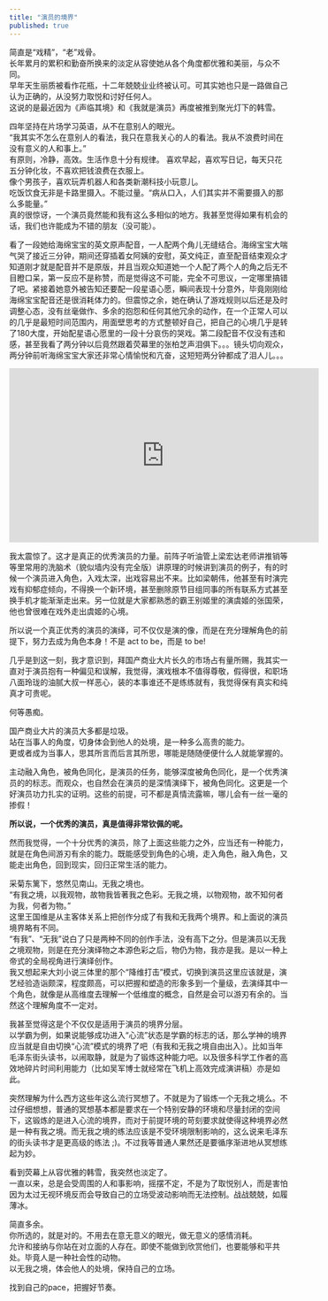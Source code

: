 ```yaml
---
title: "演员的境界"
published: true
---
```


简直是“戏精”，“老”戏骨。  
长年累月的累积和勤奋所换来的淡定从容使她从各个角度都优雅和美丽，与众不同。  
早年天生丽质被看作花瓶，十二年兢兢业业终被认可。可其实她也只是一路做自己认为正确的，从没努力取悦和讨好任何人。  
这说的是最近因为《声临其境》和《我就是演员》再度被推到聚光灯下的韩雪。  

四年坚持在片场学习英语，从不在意别人的眼光。  
“我其实不怎么在意别人的看法，我只在意我关心的人的看法。我从不浪费时间在没有意义的人和事上。”  
有原则，冷静，高效。生活作息十分有规律。 
喜欢早起，喜欢写日记，每天只花五分钟化妆，不喜欢把钱浪费在衣服上。   
像个男孩子，喜欢玩弄机器人和各类新潮科技小玩意儿。  
吃饭饮食无非是卡路里摄入。不能过量。“病从口入，人们其实并不需要摄入的那么多能量。”  
真的很惊讶，一个演员竟然能和我有这么多相似的地方。我甚至觉得如果有机会的话，我们也许能成为不错的朋友（没可能）。  

看了一段她给海绵宝宝的英文原声配音，一人配两个角儿无缝结合。海绵宝宝大喘气哭了接近三分钟，期间还穿插着女阿姨的安慰，英文纯正，直至配音结束观众才知道刚才就是配音并不是原版，并且当观众知道她一个人配了两个人的角之后无不目瞪口呆，第一反应不是称赞，而是觉得这不可能，完全不可思议，一定哪里搞错了吧。紧接着她意外被告知还要配一段星语心愿，瞬间表现十分意外，毕竟刚刚给海绵宝宝配音还是很消耗体力的。但震惊之余，她在确认了游戏规则以后还是及时调整心态，没有丝毫做作、多余的抱怨和任何其他冗余的动作，在一个正常人可以的几乎是最短时间范围内，用面壁思考的方式整顿好自己，把自己的心境几乎是转了180大度，开始配星语心愿里的一段十分哀伤的哭戏。第二段配音不仅没有违和感，甚至我看了两分钟以后竟然跟着荧幕里的张柏芝声泪俱下。。。镜头切向观众，两分钟前听海绵宝宝大家还非常心情愉悦和亢奋，这短短两分钟都成了泪人儿。。。 

<iframe width="560" height="315" src="https://www.youtube.com/embed/NGCH44IykKQ" frameborder="0" allow="accelerometer; autoplay; encrypted-media; gyroscope; picture-in-picture" allowfullscreen></iframe>

我太震惊了。这才是真正的优秀演员的力量。前阵子听油管上梁宏达老师讲推销等等里常用的洗脑术（貌似墙内没有完全版）讲原理的时候讲到演员的例子，有的时候一个演员进入角色，入戏太深，出戏容易出不来。比如梁朝伟，他甚至有时演完戏有抑郁症倾向，不得换一个新环境，甚至删除原节目组同事的所有联系方式甚至换手机才能渐渐走出来。另一位就是大家都熟悉的霸王别姬里的演虞姬的张国荣，他也曾很难在戏外走出虞姬的心境。 

所以说一个真正优秀的演员的演绎，可不仅仅是演的像，而是在充分理解角色的前提下，努力去成为角色本身！不是 act to be，而是 to be!  

几乎是到这一刻，我才意识到，拜国产商业大片长久的市场占有量所赐，我其实一直对于演员抱有一种偏见和误解，我觉得，演戏根本不值得尊敬，假得很，和职场八面玲珑的油腻大叔一样恶心，装的本事谁还不是练练就有，我觉得保有真实和纯真才可贵呢。  

何等愚痴。  

国产商业大片的演员大多都是垃圾。  
站在当事人的角度，切身体会到他人的处境，是一种多么高贵的能力。  
更或者成为当事人，思其所言而后言其所思，哪能是随随便便什么人就能掌握的。  

主动融入角色，被角色同化，是演员的任务，能够深度被角色同化，是一个优秀演员的的标志。而观众，也自然会在演员的是深情演绎下，被角色同化。这更是一个好演员功力扎实的证明。这些的前提，可不都是真情流露嘛，哪儿会有一丝一毫的掺假！  

<b>所以说，一个优秀的演员，真是值得非常钦佩的呢。</b>  
 
然而我觉得，一个十分优秀的演员，除了上面这些能力之外，应当还有一种能力，就是在角色间游刃有余的能力。既能感受到角色的心境，走入角色，融入角色，又能走出角色，回到现实，回归正常生活的能力。  

采菊东篱下，悠然见南山。无我之境也。  
“有我之境，以我观物，故物我皆著我之色彩。无我之境，以物观物，故不知何者为我，何者为物。”  
这里王国维是从主客体关系上把创作分成了有我和无我两个境界。和上面说的演员境界略有不同。   
“有我”、“无我”说白了只是两种不同的创作手法，没有高下之分。但是演员以无我之境观物，则是在充分演绎物之本源色彩之后，物仍为物，我亦是我。是以一种上帝式的全局视角进行演绎创作。  
我又想起来大刘小说三体里的那个“降维打击”模式，切换到演员这里应该就是，演艺经验造诣颇深，程度颇高，可以把握和塑造的形象多到一个量级，去演绎其中一个角色，就像是从高维度去理解一个低维度的概念，自然是会可以游刃有余的。当然这个理解角度不一定对。  

我甚至觉得这是个不仅仅是适用于演员的境界分层。  
以学霸为例，如果说能够成功进入“心流”状态是学霸的标志的话，那么学神的境界应当就是自由切换“心流”模式的境界了吧（有我和无我之境自由出入）。比如当年毛泽东街头读书，以闹取静，就是为了锻炼这种能力吧。以及很多科学工作者的高效地碎片时间利用能力（比如吴军博士就经常在飞机上高效完成演讲稿）亦是如此。  

突然理解为什么西方这些年这么流行冥想了。不就是为了锻炼一个无我之境么。不过仔细想想，普通的冥想基本都是要求在一个特别安静的环境和尽量封闭的空间下，这锻炼的是进入心流的境界，而对于前提环境的苛刻要求就使得这种境界必然是一种有我之境。而无我之境的练法应该是不受环境限制影响的，这么说来毛泽东的街头读书才是更高级的练法 ;)。不过我等普通人果然还是要循序渐进地从冥想练起为妙。  

看到荧幕上从容优雅的韩雪，我突然也淡定了。  
一直以来，总是会受周围的人和事影响，摇摆不定，不是为了取悦别人，而是害怕因为太过无视环境反而会导致自己的立场受波动影响而无法控制。战战兢兢，如履薄冰。  

简直多余。  
你所选的，就是对的。不用去在意无意义的眼光，做无意义的感情消耗。  
允许和接纳与你站在对立面的人存在。即使不能做到欣赏他们，也要能够和平共处。毕竟人是一种社会性的动物。  
以无我之境，体会他人的处境，保持自己的立场。  

找到自己的pace，把握好节奏。  
